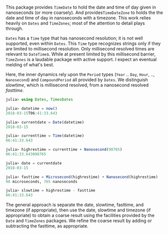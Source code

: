 This package provides `TimeDate` to hold the date and time of day given in nanoseconds (or more coarsely).
And provides`TimeDateZone` to holds the the date and time of day in nanoseconds with a timezone.
This work relies heavily on `Dates` and `TimeZones`; most of the attention to detail plays through.

`Dates` has a `Time` type that has nanosecond resolution; it is not well supported, even within `Dates`.
This `Time` type recognizes strings only if they are limited to millisecond resolution.
Only millisecond resolved times are relevant to `DateTime`s.
While at present limited by this millisecond barrier, `TimeZones` is a laudable package with active support.
I expect an eventual melding of what's best.


Here, the inner dynamics rely upon the `Period` types (`Year` .. `Day`, `Hour`, .., `Nanosecond`) and
`CompoundPeriod` all provided by `Dates`.
We distinguish _slowtime_, which is millisecond resolved, from a nanosecond resolved _fasttime_.

```julia
julia> using Dates, TimesDates

julia> datetime = now()
2018-03-15T06:41:33.643

julia> currentdate = Date(datetime)
2018-03-15

julia> currenttime = Time(datetime)
06:41:33.643

julia> highrestime = currenttime + Nanosecond(98765)
06:41:33.643098765

julia> date = currentdate
2018-03-15

julia> fasttime = Microsecond(highrestime) + Nanosecond(highrestime)
98 microseconds, 765 nanoseconds

julia> slowtime = highrestime - fasttime
06:41:33.643
```

The general approach is separate the date, slowtime, fasttime, and timezone (if appropriate),
then use the date, slowtime and timezone (if appropriate) to obtain a coarse result
using the facilities provided by the `Date` and `TimeZones` packages.
We refine the coarse result by adding or subtracting the fasttime, as appropriate.
